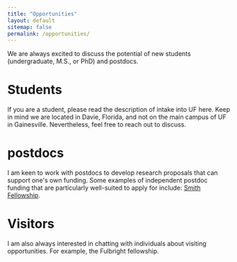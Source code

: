 ```yaml
---
title: "Opportunities"
layout: default
sitemap: false
permalink: /opportunities/
---
```


We are always excited to discuss the potential of new students (undergraduate, M.S., or PhD) and postdocs.

# Students
If you are a student, please read the description of intake into UF here. Keep in mind we are located in Davie, Florida, and not on the main campus of UF in Gainesville. Nevertheless, feel free to reach out to discuss.

# postdocs
I am keen to work with postdocs to develop research proposals that can support one's own funding. Some examples of independent postdoc funding that are particularly well-suited to apply for include: [Smith Fellowship](https://conbio.org/mini-sites/smith-fellows).

# Visitors
I am also always interested in chatting with individuals about visiting opportunities. For example, the Fulbright fellowship.

